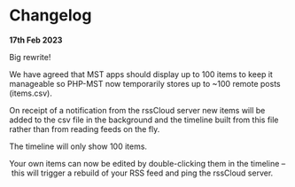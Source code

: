 # Changelog

**17th Feb 2023**

Big rewrite!

We have agreed that MST apps should display up to 100 items to keep it manageable so PHP-MST now temporarily stores up to ~100 remote posts (items.csv).

On receipt of a notification from the rssCloud server new items will be added to the csv file in the background and the timeline built from this file rather than from reading feeds on the fly.

The timeline will only show 100 items.

Your own items can now be edited by double-clicking them in the timeline – this will trigger a rebuild of your RSS feed and ping the rssCloud server.
